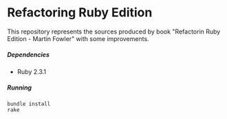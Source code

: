 # Refactoring Ruby Edition

This repository represents the sources produced by book "Refactorin Ruby Edition - Martin Fowler" with some improvements.

##### Dependencies

* Ruby 2.3.1
##### Running

``bundle install``<br/>
``rake``
